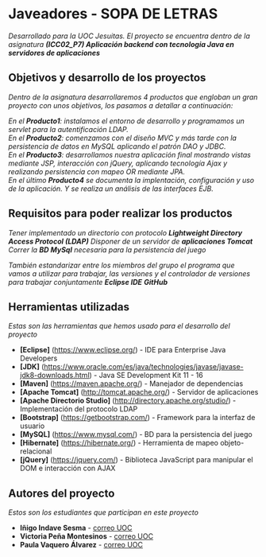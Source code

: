 # Javeadores - SOPA DE LETRAS

_Desarrollado para la UOC Jesuitas. El proyecto se encuentra dentro de la asignatura **(ICC02_P7) Aplicación backend con tecnologia Java en servidores de aplicaciones**_

## Objetivos y desarrollo de los proyectos

_Dentro de la asignatura desarrollaremos 4 productos que engloban un gran proyecto con unos objetivos, los pasamos a detallar a continuación:_

_En el **Producto1**: instalamos el entorno de desarrollo y programamos un servlet para la autentificación LDAP._  
_En el **Producto2**: comenzamos con el diseño MVC y más tarde con la persistencia de datos en MySQL aplicando el patrón DAO y JDBC._  
_En el **Producto3**: desarrollamos nuestra aplicación final mostrando vistas mediante JSP, interacción con jQuery, aplicando tecnología Ajax y realizando persistencia con mapeo OR mediante JPA._  
_En el último **Producto4** se documenta la implentación, configuración y uso de la aplicación. Y se realiza un análisis de las interfaces EJB._

## Requisitos para poder realizar los productos

_Tener implementado un directorio con protocolo **Lightweight Directory Access Protocol (LDAP)**_
_Disponer de un servidor de **aplicaciones Tomcat**_
_Correr la **BD MySql** necesaria para la persistencía del juego_

_También estandarizar entre los miembros del grupo el programa que vamos a utilizar para trabajar, las versiones y el controlador de versiones para trabajar conjuntamente_
_**Eclipse IDE**_
_**GitHub**_

## Herramientas utilizadas

_Estas son las herramientas que hemos usado para el desarrollo del proyecto_

* **[Eclipse]** (https://www.eclipse.org/) - IDE para Enterprise Java Developers
* **[JDK]** (https://www.oracle.com/es/java/technologies/javase/javase-jdk8-downloads.html) - Java SE Development Kit 11 - 16
* **[Maven]** (https://maven.apache.org/) - Manejador de dependencias
* **[Apache Tomcat]** (http://tomcat.apache.org/) - Servidor de aplicaciones
* **[Apache Directorio Studio]** (http://directory.apache.org/studio/) - Implementación del protocolo LDAP
* **[Bootstrap]** (https://getbootstrap.com/) - Framework para la interfaz de usuario
* **[MySQL]** (https://www.mysql.com/) - BD para la persistencia del juego
* **[Hibernate]** (https://hibernate.org/) - Herramienta de mapeo objeto-relacional
* **[jQuery]** (https://jquery.com/) - Biblioteca JavaScript para manipular el DOM e interacción con AJAX


## Autores del proyecto

_Estos son los estudiantes que participan en este proyecto_

* **Iñigo Indave Sesma** - [correo UOC](mailto:iindave@uoc.edu)
* **Victoria Peña Montesinos** - [correo UOC](mailto:vpenamo@uoc.edu)
* **Paula Vaquero Álvarez** - [correo UOC](mailto:pvaqueroa@uoc.edu)


